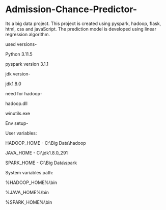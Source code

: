 ﻿# Admission-Chance-Predictor-
 Its a big data project. This project is created using pyspark, hadoop, flask, html, css and javaScript. The prediction model is developed using linear regression algorithm.

used versions-

Python 3.11.5

pyspark version 3.1.1


jdk version-

jdk1.8.0


need for hadoop-

hadoop.dll

winutils.exe


Env setup-

User variables:

HADOOP_HOME - C:\Big Data\hadoop

JAVA_HOME - C:\jdk1.8.0_291

SPARK_HOME - C:\Big Data\spark


System variables path:

%HADOOP_HOME%\bin

%JAVA_HOME%\bin

%SPARK_HOME%\bin

